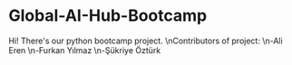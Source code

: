 # Global-AI-Hub-Bootcamp
Hi! There's our python bootcamp project.
\nContributors of project:
\n-Ali Eren
\n-Furkan Yılmaz
\n-Şükriye Öztürk
